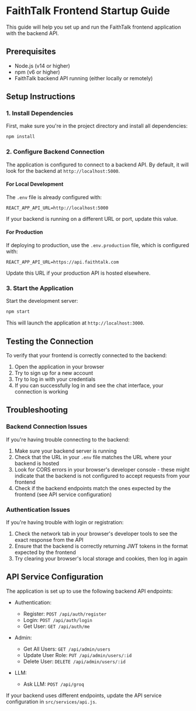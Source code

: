 # FaithTalk Frontend Startup Guide

This guide will help you set up and run the FaithTalk frontend application with the backend API.

## Prerequisites

- Node.js (v14 or higher)
- npm (v6 or higher)
- FaithTalk backend API running (either locally or remotely)

## Setup Instructions

### 1. Install Dependencies

First, make sure you're in the project directory and install all dependencies:

```bash
npm install
```

### 2. Configure Backend Connection

The application is configured to connect to a backend API. By default, it will look for the backend at `http://localhost:5000`.

#### For Local Development

The `.env` file is already configured with:
```
REACT_APP_API_URL=http://localhost:5000
```

If your backend is running on a different URL or port, update this value.

#### For Production

If deploying to production, use the `.env.production` file, which is configured with:
```
REACT_APP_API_URL=https://api.faithtalk.com
```

Update this URL if your production API is hosted elsewhere.

### 3. Start the Application

Start the development server:

```bash
npm start
```

This will launch the application at `http://localhost:3000`.

## Testing the Connection

To verify that your frontend is correctly connected to the backend:

1. Open the application in your browser
2. Try to sign up for a new account
3. Try to log in with your credentials
4. If you can successfully log in and see the chat interface, your connection is working

## Troubleshooting

### Backend Connection Issues

If you're having trouble connecting to the backend:

1. Make sure your backend server is running
2. Check that the URL in your `.env` file matches the URL where your backend is hosted
3. Look for CORS errors in your browser's developer console - these might indicate that the backend is not configured to accept requests from your frontend
4. Check if the backend endpoints match the ones expected by the frontend (see API service configuration)

### Authentication Issues

If you're having trouble with login or registration:

1. Check the network tab in your browser's developer tools to see the exact response from the API
2. Ensure that the backend is correctly returning JWT tokens in the format expected by the frontend
3. Try clearing your browser's local storage and cookies, then log in again

## API Service Configuration

The application is set up to use the following backend API endpoints:

- Authentication:
  - Register: `POST /api/auth/register`
  - Login: `POST /api/auth/login`
  - Get User: `GET /api/auth/me`

- Admin:
  - Get All Users: `GET /api/admin/users`
  - Update User Role: `PUT /api/admin/users/:id`
  - Delete User: `DELETE /api/admin/users/:id`

- LLM:
  - Ask LLM: `POST /api/groq`

If your backend uses different endpoints, update the API service configuration in `src/services/api.js`.
